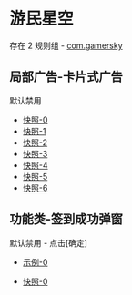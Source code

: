# 游民星空

存在 2 规则组 - [com.gamersky](/src/apps/com.gamersky.ts)

## 局部广告-卡片式广告

默认禁用

- [快照-0](https://i.gkd.li/i/13451220)
- [快照-1](https://i.gkd.li/i/13635580)
- [快照-2](https://i.gkd.li/i/13451258)
- [快照-3](https://i.gkd.li/i/14622935)
- [快照-4](https://i.gkd.li/i/14892583)
- [快照-5](https://i.gkd.li/i/13635579)
- [快照-6](https://i.gkd.li/i/13759484)

## 功能类-签到成功弹窗

默认禁用 - 点击[确定]

- [示例-0](https://m.gkd.li/57941037/696e417a-3100-43a2-a401-f4f80dfa9f47)

- [快照-0](https://i.gkd.li/i/14761502)
